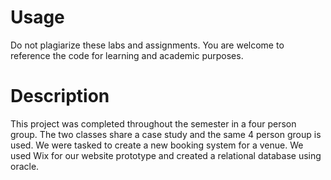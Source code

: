 # Usage
Do not plagiarize these labs and assignments. You are welcome to reference the code for learning and academic purposes.

# Description
This project was completed throughout the semester in a four person group. The two classes share a case study and the same 4 person group is used. 
We were tasked to create a new booking system for a venue. We used Wix for our website prototype and created a relational database using oracle.
